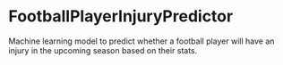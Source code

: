 # FootballPlayerInjuryPredictor
Machine learning model to predict whether a football player will have an injury in the upcoming season based on their stats. 

